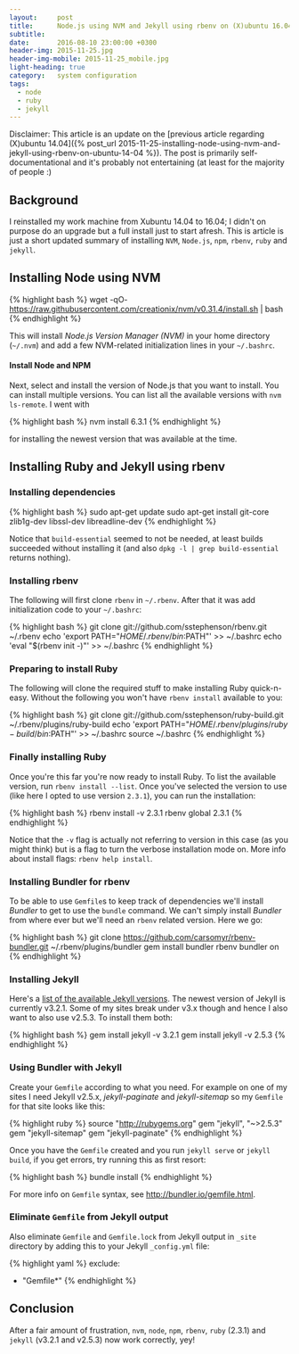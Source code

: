 ```yaml
---
layout:     post
title:      Node.js using NVM and Jekyll using rbenv on (X)ubuntu 16.04
subtitle:   
date:       2016-08-10 23:00:00 +0300
header-img: 2015-11-25.jpg
header-img-mobile: 2015-11-25_mobile.jpg
light-heading: true
category:   system configuration
tags:
  - node
  - ruby
  - jekyll
---
```


Disclaimer: This article is an update on the [previous article regarding (X)ubuntu 14.04]({% post_url 2015-11-25-installing-node-using-nvm-and-jekyll-using-rbenv-on-ubuntu-14-04 %}). The post is primarily self-documentational and it's probably not entertaining (at least for the majority of people :)

## Background

I reinstalled my work machine from Xubuntu 14.04 to 16.04; I didn't on purpose do an upgrade but a full install just to start afresh. This is article is just a short updated summary of installing `NVM`, `Node.js`, `npm`, `rbenv`, `ruby` and `jekyll`.

## Installing Node using NVM

{% highlight bash %}
wget -qO- https://raw.githubusercontent.com/creationix/nvm/v0.31.4/install.sh | bash
{% endhighlight %}

This will install *Node.js Version Manager (NVM)* in your home directory (`~/.nvm`) and add a few NVM-related initialization lines in your `~/.bashrc`.

#### Install Node and NPM

Next, select and install the version of Node.js that you want to install. You can install multiple versions. You can list all the available versions with `nvm ls-remote`. I went with

{% highlight bash %}
nvm install 6.3.1
{% endhighlight %}

for installing the newest version that was available at the time.

## Installing Ruby and Jekyll using rbenv

### Installing dependencies

{% highlight bash %}
sudo apt-get update
sudo apt-get install git-core zlib1g-dev libssl-dev libreadline-dev
{% endhighlight %}

Notice that `build-essential` seemed to not be needed, at least builds succeeded without installing it (and also `dpkg -l | grep build-essential` returns nothing).

### Installing rbenv

The following will first clone `rbenv` in `~/.rbenv`. After that it was add initialization code to your `~/.bashrc`:

{% highlight bash %}
git clone git://github.com/sstephenson/rbenv.git ~/.rbenv
echo 'export PATH="$HOME/.rbenv/bin:$PATH"' >> ~/.bashrc
echo 'eval "$(rbenv init -)"' >> ~/.bashrc
{% endhighlight %}

### Preparing to install Ruby

The following will clone the required stuff to make installing Ruby quick-n-easy. Without the following you won't have `rbenv install` available to you:

{% highlight bash %}
git clone git://github.com/sstephenson/ruby-build.git ~/.rbenv/plugins/ruby-build
echo 'export PATH="$HOME/.rbenv/plugins/ruby-build/bin:$PATH"' >> ~/.bashrc
source ~/.bashrc
{% endhighlight %}

### Finally installing Ruby

Once you're this far you're now ready to install Ruby. To list the available version, run `rbenv install --list`. Once you've selected the version to use (like here I opted to use version `2.3.1`), you can run the installation:

{% highlight bash %}
rbenv install -v 2.3.1
rbenv global 2.3.1
{% endhighlight %}

Notice that the `-v` flag is actually not referring to version in this case (as you might think) but is a flag to turn the verbose installation mode on. More info about install flags: `rbenv help install`.

### Installing Bundler for rbenv

To be able to use `Gemfile`s to keep track of dependencies we'll install *Bundler* to get to use the `bundle` command. We can't simply install *Bundler* from where ever but we'll need an `rbenv` related version. Here we go:

{% highlight bash %}
git clone https://github.com/carsomyr/rbenv-bundler.git ~/.rbenv/plugins/bundler
gem install bundler
rbenv bundler on
{% endhighlight %}

### Installing Jekyll

Here's a [list of the available Jekyll versions](https://rubygems.org/gems/jekyll/versions). The newest version of Jekyll is currently v3.2.1. Some of my sites break under v3.x though and hence I also want to also use v2.5.3. To install them both:

{% highlight bash %}
gem install jekyll -v 3.2.1
gem install jekyll -v 2.5.3
{% endhighlight %}

### Using Bundler with Jekyll

Create your `Gemfile` according to what you need. For example on one of my sites I need Jekyll v2.5.x, *jekyll-paginate* and *jekyll-sitemap* so my `Gemfile` for that site looks like this:

{% highlight ruby %}
source "http://rubygems.org"
gem "jekyll", "~>2.5.3"
gem "jekyll-sitemap"
gem "jekyll-paginate"
{% endhighlight %}

Once you have the `Gemfile` created and you run `jekyll serve` or `jekyll build`, if you get errors, try running this as first resort:

{% highlight bash %}
bundle install
{% endhighlight %}

For more info on `Gemfile` syntax, see <http://bundler.io/gemfile.html>.

### Eliminate `Gemfile` from Jekyll output

Also eliminate `Gemfile` and `Gemfile.lock` from Jekyll output in `_site` directory by adding this to your Jekyll `_config.yml` file:

{% highlight yaml %}
exclude:
  - "Gemfile*"
{% endhighlight %}

## Conclusion

After a fair amount of frustration, `nvm`, `node`, `npm`, `rbenv`, `ruby` (2.3.1) and `jekyll` (v3.2.1 and v2.5.3) now work correctly, yey!

